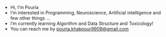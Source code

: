 - Hi, I’m Pouria
- I’m interested in Programming, Neuroscience, Artificial intelligence and few other things ...
- I’m currently learning Algorithm and Data Structure and Toxicology!
- You can reach me by pouria.khakpour9909@gmail.com
